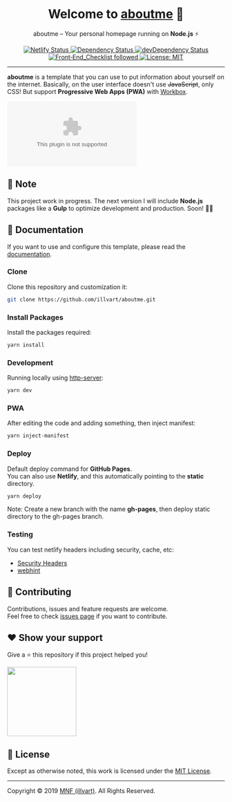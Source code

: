 <h1 align="center">Welcome to <a href="https://github.com/illvart/aboutme" title="Repository">aboutme</a> 👋</h1>
<p align="center">
aboutme – Your personal homepage running on <strong>Node.js</strong> ⚡️
</p>
<p align="center">
  <a href="https://app.netlify.com/sites/illvart-aboutme/deploys" title="Netlify">
    <img alt="Netlify Status" src="https://api.netlify.com/api/v1/badges/70385d31-12e1-4f15-9370-f49d78870f3b/deploy-status" />
  </a>
  <a href="https://david-dm.org/illvart/aboutme" title="Watch Dependency">
    <img alt="Dependency Status" src="https://david-dm.org/illvart/aboutme/status.svg" />
  </a>
  <a href="https://david-dm.org/illvart/aboutme?type=dev" title="Watch devDependency">
    <img alt="devDependency Status" src="https://david-dm.org/illvart/aboutme/dev-status.svg" />
  </a>
  <a href="https://github.com/thedaviddias/Front-End-Checklist" title="Front-End Checklist">
    <img alt="Front‑End_Checklist followed" src="https://img.shields.io/badge/Front‑End_Checklist-followed-brightgreen.svg" />
  </a>
  <a href="#-license" title="License">
    <img alt="License: MIT" src="https://img.shields.io/badge/License-MIT-blue.svg" />
  </a>
</p>

---

**aboutme** is a template that you can use to put information about yourself on the internet. Basically, on the user interface doesn't use ~~JavaScript~~, only CSS! But support **Progressive Web Apps (PWA)** with [Workbox](https://github.com/GoogleChrome/workbox).

![Screenshot](https://cdn.staticaly.com/screenshot/illvart-aboutme.netlify.com?fullPage=true)

## 🙏 Note
This project work in progress. The next version I will include **Node.js** packages like a **Gulp** to optimize development and production. Soon! 🙇‍♂️

## 📑 Documentation
If you want to use and configure this template, please read the [documentation](doc/configurations.md).

### Clone
Clone this repository and customization it:

```bash
git clone https://github.com/illvart/aboutme.git
```

### Install Packages
Install the packages required:

```bash
yarn install
```

### Development
Running locally using [http-server](https://github.com/indexzero/http-server):

```bash
yarn dev
```

### PWA
After editing the code and adding something, then inject manifest:

```bash
yarn inject-manifest
```

### Deploy
Default deploy command for **GitHub Pages**.<br>
You can also use **Netlify**, and this automatically pointing to the **static** directory.

```bash
yarn deploy
```

Note: Create a new branch with the name **gh-pages**, then deploy static directory to the gh-pages branch.

### Testing
You can test netlify headers including security, cache, etc:

- [Security Headers](https://securityheaders.com/?q=https://illvart-aboutme.netlify.com&followRedirects=on)
- [webhint](https://webhint.io/scanner/572b907a-c552-48d0-a86b-f4a7515829e4)

## 🤝 Contributing
Contributions, issues and feature requests are welcome.<br>
Feel free to check [issues page](https://github.com/illvart/aboutme/issues) if you want to contribute.

## ❤️ Show your support
Give a ⭐️ this repository if this project helped you!

<a href="https://www.patreon.com/illvart" title="Become a Patron">
  <img src="https://c5.patreon.com/external/logo/become_a_patron_button@2x.png" width="160">
</a>

## 📝 License
Except as otherwise noted, this work is licensed under the [MIT License](LICENSE).

---

Copyright © 2019 [MNF (illvart)](https://github.com/illvart). All Rights Reserved.
